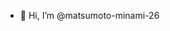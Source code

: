 - 👋 Hi, I’m @matsumoto-minami-26
<!-- 👀 I’m interested in ... -->
<!-- 🌱 I’m currently learning ... -->
<!-- 💞️ I’m looking to collaborate on ... -->
<!-- 📫 How to reach me ... -->


<!--[START github.com/mii_net_qiita/feedsnippet]-->

<!--[END github.com/mii_net_qiita/feedsnippet]-->
  
<!---
matsumoto-minami-26/matsumoto-minami-26 is a ✨ special ✨ repository because its `README.md` (this file) appears on your GitHub profile.
You can click the Preview link to take a look at your changes.
--->
